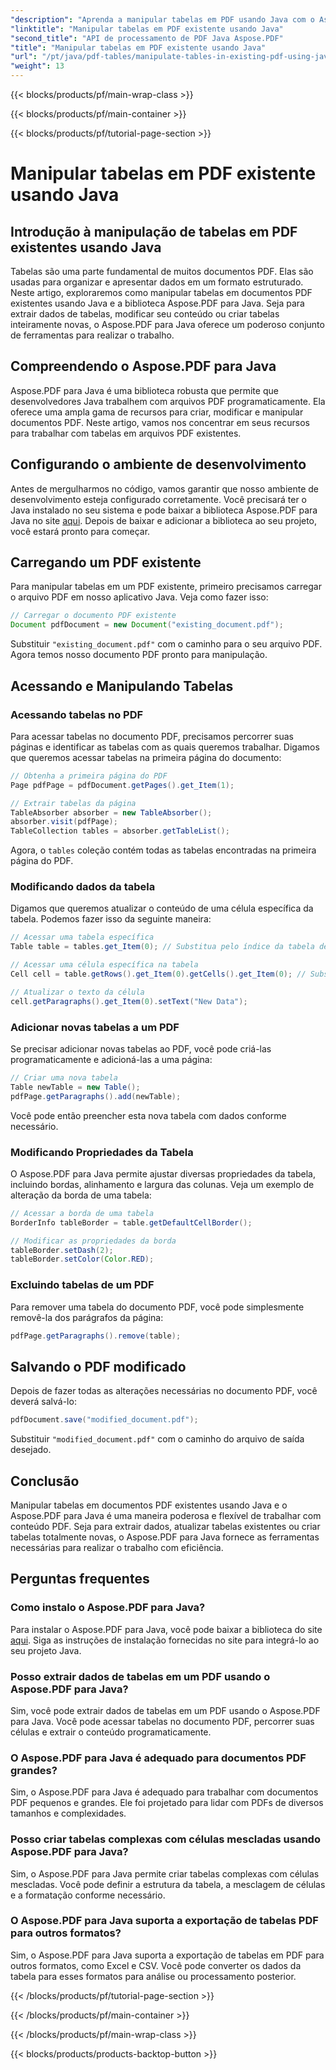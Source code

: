 ```yaml
---
"description": "Aprenda a manipular tabelas em PDF usando Java com o Aspose.PDF para Java. Este guia passo a passo aborda extração, modificação e muito mais sobre tabelas para um processamento eficaz de PDFs."
"linktitle": "Manipular tabelas em PDF existente usando Java"
"second_title": "API de processamento de PDF Java Aspose.PDF"
"title": "Manipular tabelas em PDF existente usando Java"
"url": "/pt/java/pdf-tables/manipulate-tables-in-existing-pdf-using-java/"
"weight": 13
---
```


{{< blocks/products/pf/main-wrap-class >}}

{{< blocks/products/pf/main-container >}}

{{< blocks/products/pf/tutorial-page-section >}}

# Manipular tabelas em PDF existente usando Java


## Introdução à manipulação de tabelas em PDF existentes usando Java

Tabelas são uma parte fundamental de muitos documentos PDF. Elas são usadas para organizar e apresentar dados em um formato estruturado. Neste artigo, exploraremos como manipular tabelas em documentos PDF existentes usando Java e a biblioteca Aspose.PDF para Java. Seja para extrair dados de tabelas, modificar seu conteúdo ou criar tabelas inteiramente novas, o Aspose.PDF para Java oferece um poderoso conjunto de ferramentas para realizar o trabalho.

## Compreendendo o Aspose.PDF para Java

Aspose.PDF para Java é uma biblioteca robusta que permite que desenvolvedores Java trabalhem com arquivos PDF programaticamente. Ela oferece uma ampla gama de recursos para criar, modificar e manipular documentos PDF. Neste artigo, vamos nos concentrar em seus recursos para trabalhar com tabelas em arquivos PDF existentes.

## Configurando o ambiente de desenvolvimento

Antes de mergulharmos no código, vamos garantir que nosso ambiente de desenvolvimento esteja configurado corretamente. Você precisará ter o Java instalado no seu sistema e pode baixar a biblioteca Aspose.PDF para Java no site [aqui](https://releases.aspose.com/pdf/java/). Depois de baixar e adicionar a biblioteca ao seu projeto, você estará pronto para começar.

## Carregando um PDF existente

Para manipular tabelas em um PDF existente, primeiro precisamos carregar o arquivo PDF em nosso aplicativo Java. Veja como fazer isso:

```java
// Carregar o documento PDF existente
Document pdfDocument = new Document("existing_document.pdf");
```

Substituir `"existing_document.pdf"` com o caminho para o seu arquivo PDF. Agora temos nosso documento PDF pronto para manipulação.

## Acessando e Manipulando Tabelas

### Acessando tabelas no PDF

Para acessar tabelas no documento PDF, precisamos percorrer suas páginas e identificar as tabelas com as quais queremos trabalhar. Digamos que queremos acessar tabelas na primeira página do documento:

```java
// Obtenha a primeira página do PDF
Page pdfPage = pdfDocument.getPages().get_Item(1);

// Extrair tabelas da página
TableAbsorber absorber = new TableAbsorber();
absorber.visit(pdfPage);
TableCollection tables = absorber.getTableList();
```

Agora, o `tables` coleção contém todas as tabelas encontradas na primeira página do PDF.

### Modificando dados da tabela

Digamos que queremos atualizar o conteúdo de uma célula específica da tabela. Podemos fazer isso da seguinte maneira:

```java
// Acessar uma tabela específica
Table table = tables.get_Item(0); // Substitua pelo índice da tabela desejada

// Acessar uma célula específica na tabela
Cell cell = table.getRows().get_Item(0).getCells().get_Item(0); // Substituir por índices de linha e coluna

// Atualizar o texto da célula
cell.getParagraphs().get_Item(0).setText("New Data");
```

### Adicionar novas tabelas a um PDF

Se precisar adicionar novas tabelas ao PDF, você pode criá-las programaticamente e adicioná-las a uma página:

```java
// Criar uma nova tabela
Table newTable = new Table();
pdfPage.getParagraphs().add(newTable);
```

Você pode então preencher esta nova tabela com dados conforme necessário.

### Modificando Propriedades da Tabela

O Aspose.PDF para Java permite ajustar diversas propriedades da tabela, incluindo bordas, alinhamento e largura das colunas. Veja um exemplo de alteração da borda de uma tabela:

```java
// Acessar a borda de uma tabela
BorderInfo tableBorder = table.getDefaultCellBorder();

// Modificar as propriedades da borda
tableBorder.setDash(2);
tableBorder.setColor(Color.RED);
```

### Excluindo tabelas de um PDF

Para remover uma tabela do documento PDF, você pode simplesmente removê-la dos parágrafos da página:

```java
pdfPage.getParagraphs().remove(table);
```

## Salvando o PDF modificado

Depois de fazer todas as alterações necessárias no documento PDF, você deverá salvá-lo:

```java
pdfDocument.save("modified_document.pdf");
```

Substituir `"modified_document.pdf"` com o caminho do arquivo de saída desejado.

## Conclusão

Manipular tabelas em documentos PDF existentes usando Java e o Aspose.PDF para Java é uma maneira poderosa e flexível de trabalhar com conteúdo PDF. Seja para extrair dados, atualizar tabelas existentes ou criar tabelas totalmente novas, o Aspose.PDF para Java fornece as ferramentas necessárias para realizar o trabalho com eficiência.

## Perguntas frequentes

### Como instalo o Aspose.PDF para Java?

Para instalar o Aspose.PDF para Java, você pode baixar a biblioteca do site [aqui](https://releases.aspose.com/pdf/java/). Siga as instruções de instalação fornecidas no site para integrá-lo ao seu projeto Java.

### Posso extrair dados de tabelas em um PDF usando o Aspose.PDF para Java?

Sim, você pode extrair dados de tabelas em um PDF usando o Aspose.PDF para Java. Você pode acessar tabelas no documento PDF, percorrer suas células e extrair o conteúdo programaticamente.

### O Aspose.PDF para Java é adequado para documentos PDF grandes?

Sim, o Aspose.PDF para Java é adequado para trabalhar com documentos PDF pequenos e grandes. Ele foi projetado para lidar com PDFs de diversos tamanhos e complexidades.

### Posso criar tabelas complexas com células mescladas usando Aspose.PDF para Java?

Sim, o Aspose.PDF para Java permite criar tabelas complexas com células mescladas. Você pode definir a estrutura da tabela, a mesclagem de células e a formatação conforme necessário.

### O Aspose.PDF para Java suporta a exportação de tabelas PDF para outros formatos?

Sim, o Aspose.PDF para Java suporta a exportação de tabelas em PDF para outros formatos, como Excel e CSV. Você pode converter os dados da tabela para esses formatos para análise ou processamento posterior.

{{< /blocks/products/pf/tutorial-page-section >}}

{{< /blocks/products/pf/main-container >}}

{{< /blocks/products/pf/main-wrap-class >}}

{{< blocks/products/products-backtop-button >}}